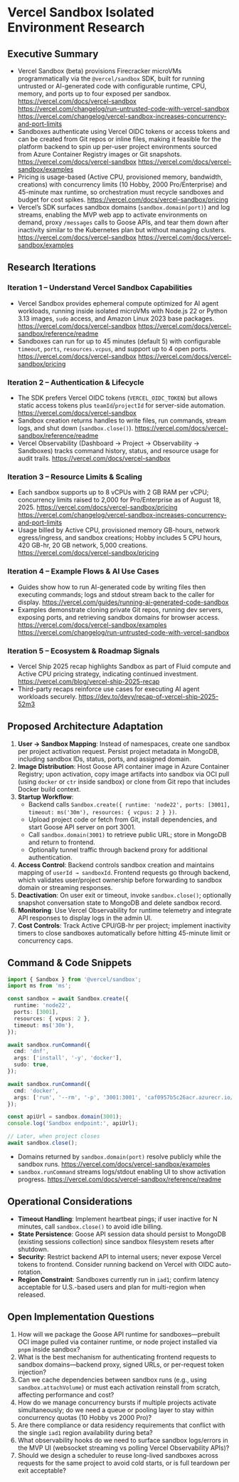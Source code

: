 # Vercel Sandbox Isolated Environment Research

## Executive Summary
- Vercel Sandbox (beta) provisions Firecracker microVMs programmatically via the `@vercel/sandbox` SDK, built for running untrusted or AI-generated code with configurable runtime, CPU, memory, and ports up to four exposed per sandbox. https://vercel.com/docs/vercel-sandbox https://vercel.com/changelog/run-untrusted-code-with-vercel-sandbox https://vercel.com/changelog/vercel-sandbox-increases-concurrency-and-port-limits
- Sandboxes authenticate using Vercel OIDC tokens or access tokens and can be created from Git repos or inline files, making it feasible for the platform backend to spin up per-user project environments sourced from Azure Container Registry images or Git snapshots. https://vercel.com/docs/vercel-sandbox https://vercel.com/docs/vercel-sandbox/examples
- Pricing is usage-based (Active CPU, provisioned memory, bandwidth, creations) with concurrency limits (10 Hobby, 2000 Pro/Enterprise) and 45-minute max runtime, so orchestration must recycle sandboxes and budget for cost spikes. https://vercel.com/docs/vercel-sandbox/pricing
- Vercel’s SDK surfaces sandbox domains (`sandbox.domain(port)`) and log streams, enabling the MVP web app to activate environments on demand, proxy `/messages` calls to Goose APIs, and tear them down after inactivity similar to the Kubernetes plan but without managing clusters. https://vercel.com/docs/vercel-sandbox https://vercel.com/docs/vercel-sandbox/examples

## Research Iterations
### Iteration 1 – Understand Vercel Sandbox Capabilities
- Vercel Sandbox provides ephemeral compute optimized for AI agent workloads, running inside isolated microVMs with Node.js 22 or Python 3.13 images, `sudo` access, and Amazon Linux 2023 base packages. https://vercel.com/docs/vercel-sandbox https://vercel.com/docs/vercel-sandbox/reference/readme
- Sandboxes can run for up to 45 minutes (default 5) with configurable `timeout`, `ports`, `resources.vcpus`, and support up to 4 open ports. https://vercel.com/docs/vercel-sandbox https://vercel.com/docs/vercel-sandbox/pricing

### Iteration 2 – Authentication & Lifecycle
- The SDK prefers Vercel OIDC tokens (`VERCEL_OIDC_TOKEN`) but allows static access tokens plus `teamId`/`projectId` for server-side automation. https://vercel.com/docs/vercel-sandbox
- Sandbox creation returns handles to write files, run commands, stream logs, and shut down (`sandbox.close()`). https://vercel.com/docs/vercel-sandbox/reference/readme
- Vercel Observability (Dashboard → Project → Observability → Sandboxes) tracks command history, status, and resource usage for audit trails. https://vercel.com/docs/vercel-sandbox

### Iteration 3 – Resource Limits & Scaling
- Each sandbox supports up to 8 vCPUs with 2 GB RAM per vCPU; concurrency limits raised to 2,000 for Pro/Enterprise as of August 18, 2025. https://vercel.com/docs/vercel-sandbox/pricing https://vercel.com/changelog/vercel-sandbox-increases-concurrency-and-port-limits
- Usage billed by Active CPU, provisioned memory GB-hours, network egress/ingress, and sandbox creations; Hobby includes 5 CPU hours, 420 GB-hr, 20 GB network, 5,000 creations. https://vercel.com/docs/vercel-sandbox/pricing

### Iteration 4 – Example Flows & AI Use Cases
- Guides show how to run AI-generated code by writing files then executing commands; logs and stdout stream back to the caller for display. https://vercel.com/guides/running-ai-generated-code-sandbox
- Examples demonstrate cloning private Git repos, running dev servers, exposing ports, and retrieving sandbox domains for browser access. https://vercel.com/docs/vercel-sandbox/examples https://vercel.com/changelog/run-untrusted-code-with-vercel-sandbox

### Iteration 5 – Ecosystem & Roadmap Signals
- Vercel Ship 2025 recap highlights Sandbox as part of Fluid compute and Active CPU pricing strategy, indicating continued investment. https://vercel.com/blog/vercel-ship-2025-recap
- Third-party recaps reinforce use cases for executing AI agent workloads securely. https://dev.to/devy/recap-of-vercel-ship-2025-52m3

## Proposed Architecture Adaptation
1. **User → Sandbox Mapping**: Instead of namespaces, create one sandbox per project activation request. Persist project metadata in MongoDB, including sandbox IDs, status, ports, and assigned domain.
2. **Image Distribution**: Host Goose API container image in Azure Container Registry; upon activation, copy image artifacts into sandbox via OCI pull (using `docker` or `ctr` inside sandbox) or clone from Git repo that includes Docker build context.
3. **Startup Workflow**:
   - Backend calls `Sandbox.create({ runtime: 'node22', ports: [3001], timeout: ms('30m'), resources: { vcpus: 2 } })`.
   - Upload project code or fetch from Git, install dependencies, and start Goose API server on port 3001.
   - Call `sandbox.domain(3001)` to retrieve public URL; store in MongoDB and return to frontend.
   - Optionally tunnel traffic through backend proxy for additional authentication.
4. **Access Control**: Backend controls sandbox creation and maintains mapping of `userId → sandboxId`. Frontend requests go through backend, which validates user/project ownership before forwarding to sandbox domain or streaming responses.
5. **Deactivation**: On user exit or timeout, invoke `sandbox.close()`; optionally snapshot conversation state to MongoDB and delete sandbox record.
6. **Monitoring**: Use Vercel Observability for runtime telemetry and integrate API responses to display logs in the admin UI.
7. **Cost Controls**: Track Active CPU/GB-hr per project; implement inactivity timers to close sandboxes automatically before hitting 45-minute limit or concurrency caps.

## Command & Code Snippets
```ts
import { Sandbox } from '@vercel/sandbox';
import ms from 'ms';

const sandbox = await Sandbox.create({
  runtime: 'node22',
  ports: [3001],
  resources: { vcpus: 2 },
  timeout: ms('30m'),
});

await sandbox.runCommand({
  cmd: 'dnf',
  args: ['install', '-y', 'docker'],
  sudo: true,
});

await sandbox.runCommand({
  cmd: 'docker',
  args: ['run', '--rm', '-p', '3001:3001', 'caf0957b5c26acr.azurecr.io/goose-api-server:2409251544'],
});

const apiUrl = sandbox.domain(3001);
console.log('Sandbox endpoint:', apiUrl);

// Later, when project closes
await sandbox.close();
```
- Domains returned by `sandbox.domain(port)` resolve publicly while the sandbox runs. https://vercel.com/docs/vercel-sandbox/examples
- `sandbox.runCommand` streams logs/stdout enabling UI to show activation progress. https://vercel.com/docs/vercel-sandbox/reference/readme

## Operational Considerations
- **Timeout Handling**: Implement heartbeat pings; if user inactive for N minutes, call `sandbox.close()` to avoid idle billing.
- **State Persistence**: Goose API session data should persist to MongoDB (existing sessions collection) since sandbox filesystem resets after shutdown.
- **Security**: Restrict backend API to internal users; never expose Vercel tokens to frontend. Consider running backend on Vercel with OIDC auto-rotation.
- **Region Constraint**: Sandboxes currently run in `iad1`; confirm latency acceptable for U.S.-based users and plan for multi-region when released.

## Open Implementation Questions
1. How will we package the Goose API runtime for sandboxes—prebuilt OCI image pulled via container runtime, or node project installed via `pnpm` inside sandbox?
2. What is the best mechanism for authenticating frontend requests to sandbox domains—backend proxy, signed URLs, or per-request token injection?
3. Can we cache dependencies between sandbox runs (e.g., using `sandbox.attachVolume`) or must each activation reinstall from scratch, affecting performance and cost?
4. How do we manage concurrency bursts if multiple projects activate simultaneously; do we need a queue or pooling layer to stay within concurrency quotas (10 Hobby vs 2000 Pro)?
5. Are there compliance or data residency requirements that conflict with the single `iad1` region availability during beta?
6. What observability hooks do we need to surface sandbox logs/errors in the MVP UI (websocket streaming vs polling Vercel Observability APIs)?
7. Should we design a scheduler to reuse long-lived sandboxes across requests for the same project to avoid cold starts, or is full teardown per exit acceptable?

